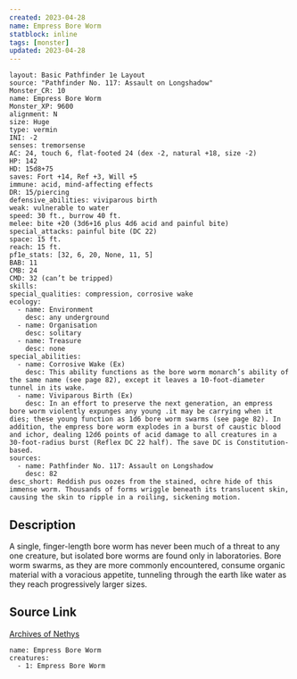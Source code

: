 ```yaml
---
created: 2023-04-28
name: Empress Bore Worm
statblock: inline
tags: [monster]
updated: 2023-04-28
---
```

```statblock
layout: Basic Pathfinder 1e Layout
source: "Pathfinder No. 117: Assault on Longshadow"
Monster_CR: 10
name: Empress Bore Worm
Monster_XP: 9600
alignment: N
size: Huge
type: vermin
INI: -2
senses: tremorsense
AC: 24, touch 6, flat-footed 24 (dex -2, natural +18, size -2)
HP: 142
HD: 15d8+75
saves: Fort +14, Ref +3, Will +5
immune: acid, mind-affecting effects
DR: 15/piercing
defensive_abilities: viviparous birth
weak: vulnerable to water
speed: 30 ft., burrow 40 ft.
melee: bite +20 (3d6+16 plus 4d6 acid and painful bite)
special_attacks: painful bite (DC 22)
space: 15 ft.
reach: 15 ft.
pf1e_stats: [32, 6, 20, None, 11, 5]
BAB: 11
CMB: 24
CMD: 32 (can’t be tripped)
skills: 
special_qualities: compression, corrosive wake
ecology:
  - name: Environment
    desc: any underground
  - name: Organisation
    desc: solitary
  - name: Treasure
    desc: none
special_abilities:
  - name: Corrosive Wake (Ex)
    desc: This ability functions as the bore worm monarch’s ability of the same name (see page 82), except it leaves a 10-foot-diameter tunnel in its wake.
  - name: Viviparous Birth (Ex)
    desc: In an effort to preserve the next generation, an empress bore worm violently expunges any young .it may be carrying when it dies; these young function as 1d6 bore worm swarms (see page 82). In addition, the empress bore worm explodes in a burst of caustic blood and ichor, dealing 12d6 points of acid damage to all creatures in a 30-foot-radius burst (Reflex DC 22 half). The save DC is Constitution-based.
sources:
  - name: Pathfinder No. 117: Assault on Longshadow
    desc: 82
desc_short: Reddish pus oozes from the stained, ochre hide of this immense worm. Thousands of forms wriggle beneath its translucent skin, causing the skin to ripple in a roiling, sickening motion.
```
## Description
A single, finger-length bore worm has never been much of a threat to any one creature, but isolated bore worms are found only in laboratories. Bore worm swarms, as they are more commonly encountered, consume organic material with a voracious appetite, tunneling through the earth like water as they reach progressively larger sizes.
## Source Link
[Archives of Nethys](https://aonprd.com/MonsterDisplay.aspx?ItemName=Empress%20Bore%20Worm)
```encounter-table
name: Empress Bore Worm
creatures:
  - 1: Empress Bore Worm
```

